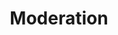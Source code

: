 ---
title: Moderation
description: ''
createdAt: 02-April-2022 12:00
updatedAt: 03-April-2022 08:00
category: General
---
